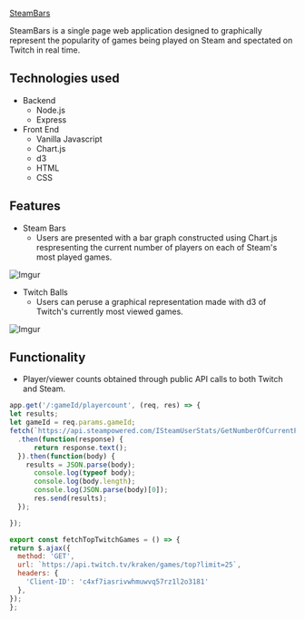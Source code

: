 [SteamBars](http://steam-bars.herokuapp.com)

SteamBars is a single page web application designed to graphically represent the popularity of games being played on Steam and spectated on Twitch in real time. 

## Technologies used
  * Backend
    * Node.js
    * Express
  * Front End
    * Vanilla Javascript
    * Chart.js
    * d3
    * HTML
    * CSS
 
## Features
  * Steam Bars
    * Users are presented with a bar graph constructed using Chart.js respresenting the current number of players on each of Steam's most       played games.
    
  ![Imgur](https://i.imgur.com/kGd71VR.png)
  
  * Twitch Balls
    * Users can peruse a graphical representation made with d3 of Twitch's currently most viewed games.
    
  ![Imgur](https://i.imgur.com/RHlTIKy.png)

## Functionality
  * Player/viewer counts obtained through public API calls to both Twitch and Steam.
  ```Javascript
  app.get('/:gameId/playercount', (req, res) => {
  let results;
  let gameId = req.params.gameId;
  fetch(`https://api.steampowered.com/ISteamUserStats/GetNumberOfCurrentPlayers/v1/?key=${steamKey}&appid=${gameId}`)
    .then(function(response) {
        return response.text();
    }).then(function(body) {
      results = JSON.parse(body);
        console.log(typeof body);
        console.log(body.length);
        console.log(JSON.parse(body)[0]);
        res.send(results);
    });

  });

 export const fetchTopTwitchGames = () => {
  return $.ajax({
    method: 'GET',
    url: `https://api.twitch.tv/kraken/games/top?limit=25`,
    headers: {
      'Client-ID': 'c4xf7iasrivwhmuwvq57rz1l2o3181'
    },
  });
  };
  ```
  
